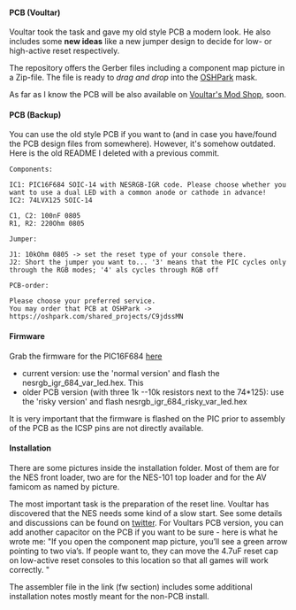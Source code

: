 #### PCB (Voultar)

Voultar took the task and gave my old style PCB a modern look. He also includes some **new ideas** like a new jumper design to decide for low- or high-active reset respectively.

The repository offers the Gerber files including a component map picture in a Zip-file. The file is ready to _drag and drop_ into the [OSHPark](https://oshpark.com/) mask.

As far as I know the PCB will be also available on [Voultar's Mod Shop](https://voultar.com/index.php?route=common/home), soon.

#### PCB (Backup)

You can use the old style PCB if you want to (and in case you have/found the PCB design files from somewhere). However, it's somehow outdated. Here is the old README I deleted with a previous commit.

```
Components:

IC1: PIC16F684 SOIC-14 with NESRGB-IGR code. Please choose whether you want to use a dual LED with a common anode or cathode in advance!
IC2: 74LVX125 SOIC-14

C1, C2: 100nF 0805
R1, R2: 220Ohm 0805

Jumper:

J1: 10kOhm 0805 -> set the reset type of your console there.
J2: Short the jumper you want to... '3' means that the PIC cycles only through the RGB modes; '4' als cycles through RGB off

PCB-order:

Please choose your preferred service.
You may order that PCB at OSHPark -> https://oshpark.com/shared_projects/C9jdssMN
```

#### Firmware

Grab the firmware for the PIC16F684 [here](https://github.com/borti4938/NES_IGR_for_NESRGB/tree/master/fw/IGR_for_NESRGB)

-  current version: use the 'normal version' and flash the nesrgb_igr_684_var_led.hex. This 
-  older PCB version (with three 1k --10k resistors next to the 74*125): use the 'risky version' and flash nesrgb_igr_684_risky_var_led.hex

It is very important that the firmware is flashed on the PIC prior to assembly of the PCB as the ICSP pins are not directly available.



####  Installation

There are some pictures inside the installation folder. Most of them are for the NES front loader, two are for the NES-101 top loader and for the AV famicom as named by picture.

The most important task is the preparation of the reset line. Voultar has discovered that the NES needs some kind of a slow start. See some details and discussions can be found on [twitter](https://twitter.com/Voultar/status/1083441586967666688). For Voultars PCB version, you can add another capacitor on the PCB if you want to be sure - here is what he wrote me: "If you open the component map picture, you’ll see a green arrow pointing to two via’s. If people want to, they can move the 4.7uF reset cap on low-active reset consoles to this location so that all games will work correctly. "

The assembler file in the link (fw section) includes some additional installation notes mostly meant for the non-PCB install.

